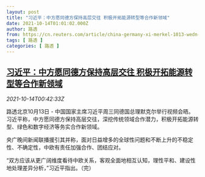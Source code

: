 ```yaml
---
layout: post
title: "习近平：中方愿同德方保持高层交往 积极开拓能源转型等合作新领域"
date: 2021-10-14T01:01:02.000Z
author: 路透
from: https://cn.reuters.com/article/china-germany-xi-merkel-1013-wedn-idCNKBS2H401C
tags: [ 路透 ]
categories: [ 路透 ]
---
```

<!--1634173262000-->
[习近平：中方愿同德方保持高层交往 积极开拓能源转型等合作新领域](https://cn.reuters.com/article/china-germany-xi-merkel-1013-wedn-idCNKBS2H401C)
------

<div>
<div><i>2021-10-14T00:42:33Z</i></div><p>路透北京10月13日 - 中国国家主席习近平周三同德国总理默克尔举行视频会晤。习近平称，中方愿同德方保持高层交往，深挖传统领域合作潜力，积极开拓能源转型、绿色和数字经济等务实合作新领域。</p><p>央广晚间新闻联播援引其并称，面对日益增多的全球性问题和不断上升的不稳定性、不确定性，中欧有责任加强合作、团结应对。</p><p>“双方应该从更广阔维度看待中欧关系，客观全面地相互认知，理性平和、建设性地处理差异分析，”习近平指出。（完）</p>
</div>
